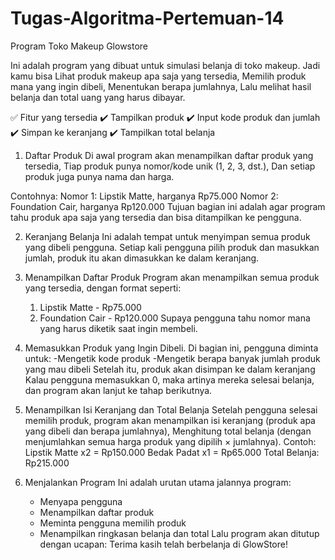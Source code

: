 # Tugas-Algoritma-Pertemuan-14

Program Toko Makeup Glowstore

Ini adalah program yang dibuat untuk simulasi belanja di toko makeup. Jadi kamu bisa Lihat produk makeup apa saja yang tersedia, Memilih produk mana yang ingin dibeli, Menentukan berapa jumlahnya, Lalu melihat hasil belanja dan total uang yang harus dibayar.

✅ Fitur yang tersedia
✔️ Tampilkan produk
✔️ Input kode produk dan jumlah
✔️ Simpan ke keranjang
✔️ Tampilkan total belanja

1. Daftar Produk
   Di awal program akan menampilkan daftar produk yang tersedia, Tiap produk punya nomor/kode unik (1, 2, 3, dst.), Dan setiap produk juga punya nama dan harga.

Contohnya:
Nomor 1: Lipstik Matte, harganya Rp75.000
Nomor 2: Foundation Cair, harganya Rp120.000
Tujuan bagian ini adalah agar program tahu produk apa saja yang tersedia dan bisa ditampilkan ke pengguna.

2. Keranjang Belanja
   Ini adalah tempat untuk menyimpan semua produk yang dibeli pengguna. Setiap kali pengguna pilih produk dan masukkan jumlah, produk itu akan dimasukkan ke dalam keranjang.
   
3. Menampilkan Daftar Produk
   Program akan menampilkan semua produk yang tersedia, dengan format seperti:
   1. Lipstik Matte - Rp75.000
   2. Foundation Cair - Rp120.000
   Supaya pengguna tahu nomor mana yang harus diketik saat ingin membeli.

4. Memasukkan Produk yang Ingin Dibeli.
   Di bagian ini, pengguna diminta untuk:
   -Mengetik kode produk
   -Mengetik berapa banyak jumlah produk yang mau dibeli
  Setelah itu, produk akan disimpan ke dalam keranjang
Kalau pengguna memasukkan 0, maka artinya mereka selesai belanja, dan program akan lanjut ke tahap berikutnya.

6. Menampilkan Isi Keranjang dan Total Belanja
   Setelah pengguna selesai memilih produk, program akan menampilkan isi keranjang (produk apa yang dibeli dan berapa jumlahnya), Menghitung total belanja (dengan menjumlahkan semua harga produk yang dipilih × jumlahnya).
   Contoh:
   Lipstik Matte x2 = Rp150.000
   Bedak Padat x1 = Rp65.000
   Total Belanja: Rp215.000
   
7. Menjalankan Program
   Ini adalah urutan utama jalannya program:
   - Menyapa pengguna
   - Menampilkan daftar produk
   - Meminta pengguna memilih produk
   - Menampilkan ringkasan belanja dan total
   Lalu program akan ditutup dengan ucapan: Terima kasih telah berbelanja di GlowStore!






   
   
